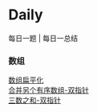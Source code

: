 # Daily
每日一题 | 每日一总结

### 数组
[数组扁平化](数组/数组扁平化.MD)  
[合并另个有序数组-双指针](数组/合并两个有序数组.MD)  
[三数之和-双指针](数组/三数之和.MD)

